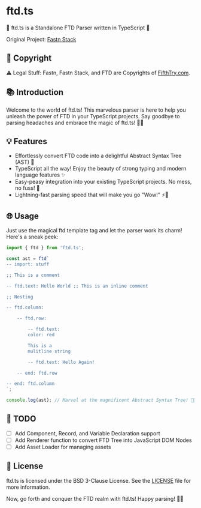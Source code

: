 # ftd.ts

🌳 ftd.ts is a Standalone FTD Parser written in TypeScript 🚀

Original Project: [Fastn Stack](https://fastn.com)

## 📜 Copyright

⚠️ Legal Stuff: Fastn, Fastn Stack, and FTD are Copyrights of [FifthTry.com](https://fifthtry.com).

## 📚 Introduction

Welcome to the world of ftd.ts! This marvelous parser is here to help you unleash the power of FTD in your TypeScript projects. Say goodbye to parsing headaches and embrace the magic of ftd.ts! 🎩💫

## 💡 Features

- Effortlessly convert FTD code into a delightful Abstract Syntax Tree (AST) 🌳
- TypeScript all the way! Enjoy the beauty of strong typing and modern language features ✨
- Easy-peasy integration into your existing TypeScript projects. No mess, no fuss! 🧩
- Lightning-fast parsing speed that will make you go "Wow!" ⚡️💨

## 🌐 Usage

Just use the magical ftd template tag and let the parser work its charm! Here's a sneak peek:

```typescript
import { ftd } from 'ftd.ts';

const ast = ftd`
-- import: stuff

;; This is a comment

-- ftd.text: Hello World ;; This is an inline comment

;; Nesting

-- ftd.column:

    -- ftd.row:

        -- ftd.text:
        color: red

        This is a 
        mulitline string

        -- ftd.text: Hello Again!

    -- end: ftd.row

-- end: ftd.column
`;

console.log(ast); // Marvel at the magnificent Abstract Syntax Tree! 🌳🤩
```

## 📝 TODO

- [ ] Add Component, Record, and Variable Declaration support
- [ ] Add Renderer function to convert FTD Tree into JavaScript DOM Nodes
- [ ] Add Asset Loader for managing assets

## 📃 License

ftd.ts is licensed under the BSD 3-Clause License. See the [LICENSE](LICENSE) file for more information.

Now, go forth and conquer the FTD realm with ftd.ts! Happy parsing! 🚀✨